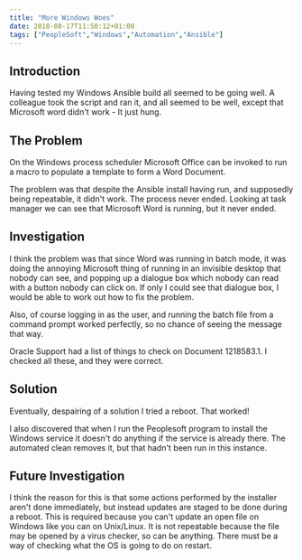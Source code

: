 ```yaml
---
title: "More Windows Woes"
date: 2018-08-17T11:50:12+01:00
tags: ["PeopleSoft","Windows","Automation","Ansible"]
---
```


## Introduction ##

Having tested my Windows Ansible build all seemed to be going well. A colleague took
the script and ran it, and all seemed to be well, except that Microsoft word
didn't work - It just hung.


## The Problem ##

On the Windows process scheduler Microsoft Office can be invoked to run a macro
to populate a template to form a Word Document.

The problem was that despite the Ansible install having run, and supposedly being
repeatable, it didn't work. The process never ended. Looking at task manager
we can see that Microsoft Word is running, but it never ended.


## Investigation ##

I think the problem was that since Word was running in batch mode, it was
doing the annoying Microsoft thing of running in an invisible desktop
that nobody can see, and popping up a dialogue box which nobody can read
with a button nobody can click on. If only I could see that dialogue box,
I would be able to work out how to fix the problem.

Also, of course logging in as the user, and running the batch file from
a command prompt worked perfectly, so no chance of seeing the message that
way.

Oracle Support had a list of things to check on Document 1218583.1. I checked
all these, and they were correct.


## Solution ##

Eventually, despairing of a solution I tried a reboot. That worked!

I also discovered that when I run the Peoplesoft program to install the
Windows service it doesn't do anything if the service is already there.
The automated clean removes it, but that hadn't been run in this instance.


## Future Investigation ##

I think the reason for this is that some actions performed by the installer
aren't done immediately, but instead updates are staged to be done during
a reboot. This is required because you can't update an open file on Windows
like you can on Unix/Linux. It is not repeatable because the file may be opened
by a virus checker, so can be anything. There must be a way of checking what the
OS is going to do on restart.
